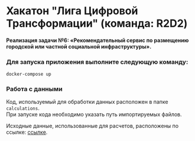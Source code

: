 # Хакатон "Лига Цифровой Трансформации" (команда: R2D2)

#### Реализация задачи №6: «‎Рекомендательный сервис по размещению городской или частной социальной инфраструктуры»‎.

### Для запуска приложения выполните следующую команду:

`docker-compose up`

### Работа с данными

Код, используемый для обработки данных расположен в папке `calculations`.  
При запуске кода необходимо указать путь импортируемых файлов.

Исходные данные, использованные для расчетов, расположены по ссылке: [ссылке](https://disk.yandex.ru/d/i5XbZWB-uJvFFg).
